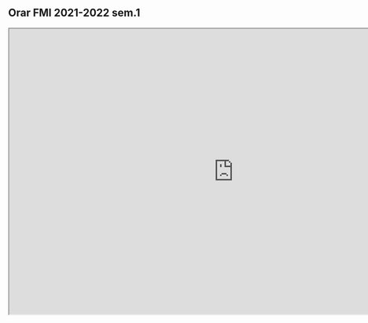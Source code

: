 ## Orar FMI 2021-2022  sem.1

<iframe style="position: absolute; height: 580; width: 95%; " src="https://docs.google.com/spreadsheets/d/e/2PACX-1vSdVlj53cU0wubDRHPGTYoO1G_RiESIQWCIeAJj1nArEcDS-93LfRJTG6OEGHtEihgCEXJwJww449X_/pubhtml?widget=true&amp;headers=false"></iframe>
 
